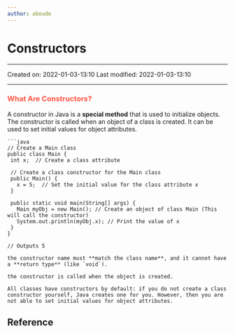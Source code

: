 ```yaml
---
author: aboude
---
```

# Constructors
___

Created on: 2022-01-03-13:10
Last modified: 2022-01-03-13:10

___
 ### <span style="color: #ff5545;text-transform: capitalize;">What are constructors?</span>
 A constructor in Java is a **special method** that is used to initialize objects. The constructor is called when an object of a class is created. It can be used to set initial values for object attributes.
 ```ad-example
 ```java
// Create a Main class
public class Main {
  int x;  // Create a class attribute

  // Create a class constructor for the Main class
  public Main() {
    x = 5;  // Set the initial value for the class attribute x
  }

  public static void main(String[] args) {
    Main myObj = new Main(); // Create an object of class Main (This will call the constructor)
    System.out.println(myObj.x); // Print the value of x
  }
}

// Outputs 5
```
```ad-note
the constructor name must **match the class name**, and it cannot have a **return type** (like `void`).

the constructor is called when the object is created.

All classes have constructors by default: if you do not create a class constructor yourself, Java creates one for you. However, then you are not able to set initial values for object attributes.
```
## Reference
